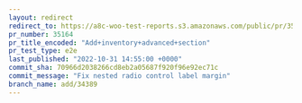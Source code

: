```yaml
---
layout: redirect
redirect_to: https://a8c-woo-test-reports.s3.amazonaws.com/public/pr/35164/e2e/index.html
pr_number: 35164
pr_title_encoded: "Add+inventory+advanced+section"
pr_test_type: e2e
last_published: "2022-10-31 14:55:00 +0000"
commit_sha: 70966d2038266cd8eb2a05687f920f96e92ec71c
commit_message: "Fix nested radio control label margin"
branch_name: add/34389
---
```

